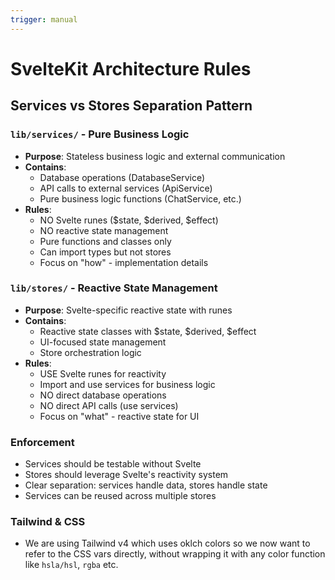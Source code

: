 ```yaml
---
trigger: manual
---
```


# SvelteKit Architecture Rules

## Services vs Stores Separation Pattern

### `lib/services/` - Pure Business Logic
- **Purpose**: Stateless business logic and external communication
- **Contains**: 
  - Database operations (DatabaseService)
  - API calls to external services (ApiService) 
  - Pure business logic functions (ChatService, etc.)
- **Rules**:
  - NO Svelte runes ($state, $derived, $effect)
  - NO reactive state management
  - Pure functions and classes only
  - Can import types but not stores
  - Focus on "how" - implementation details

### `lib/stores/` - Reactive State Management  
- **Purpose**: Svelte-specific reactive state with runes
- **Contains**:
  - Reactive state classes with $state, $derived, $effect
  - UI-focused state management
  - Store orchestration logic
- **Rules**:
  - USE Svelte runes for reactivity
  - Import and use services for business logic
  - NO direct database operations
  - NO direct API calls (use services)
  - Focus on "what" - reactive state for UI

### Enforcement
- Services should be testable without Svelte
- Stores should leverage Svelte's reactivity system
- Clear separation: services handle data, stores handle state
- Services can be reused across multiple stores

### Tailwind & CSS

- We are using Tailwind v4 which uses oklch colors so we now want to refer to the CSS vars directly, without wrapping it with any color function like `hsla/hsl`, `rgba` etc.